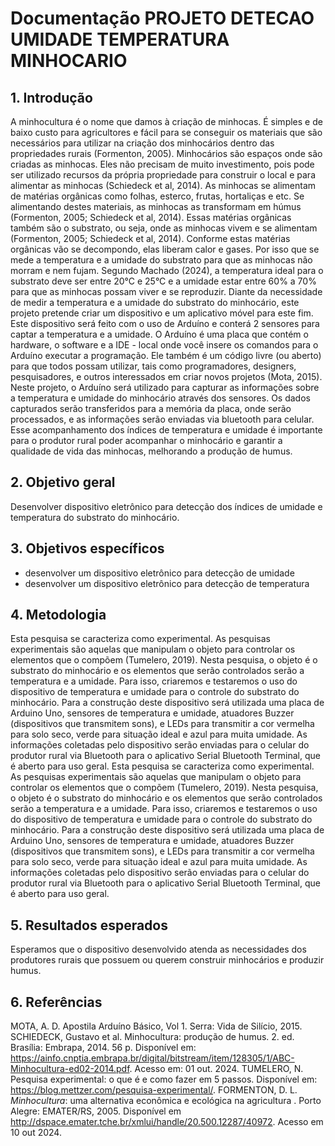 # Documentação PROJETO DETECAO UMIDADE TEMPERATURA MINHOCARIO

## 1.	Introdução
A minhocultura é o nome que damos à criação de minhocas.  É simples e de baixo custo para agricultores e fácil para se conseguir os materiais que são necessários para utilizar na criação dos minhocários dentro das propriedades rurais (Formenton, 2005). 
Minhocários são espaços onde são criadas as minhocas. Eles não precisam de muito investimento, pois pode ser utilizado recursos da própria propriedade para construir o local e para alimentar as minhocas (Schiedeck et al, 2014). 
As minhocas se alimentam de matérias orgânicas como folhas, esterco, frutas, hortaliças e etc. Se alimentando destes materiais, as minhocas as transformam em húmus (Formenton, 2005; Schiedeck et al, 2014). 
Essas matérias orgânicas também são o substrato, ou seja, onde as minhocas vivem e se alimentam (Formenton, 2005; Schiedeck et al, 2014). Conforme estas matérias orgânicas vão se decompondo, elas liberam calor e gases. Por isso que se mede a temperatura e a umidade do substrato para que as minhocas não morram e nem fujam. 
Segundo Machado (2024), a temperatura ideal para o substrato deve ser entre 20°C e 25°C e a umidade estar entre 60% a 70% para que as minhocas possam viver e se reproduzir.
Diante da necessidade de medir a temperatura e a umidade do substrato do minhocário, este projeto pretende criar um dispositivo e um aplicativo móvel para este fim. Este dispositivo será feito com o uso de Arduíno e conterá 2 sensores para captar a temperatura e a umidade.
O Arduíno é uma placa que contém o hardware, o software e a IDE - local onde você insere os comandos para o Arduíno executar a programação. Ele também é um código livre (ou aberto) para que todos possam utilizar, tais como programadores, designers, pesquisadores, e outros interessados em criar novos projetos (Mota, 2015).
Neste projeto, o Arduíno será utilizado para capturar as informações sobre a temperatura e umidade do minhocário através dos sensores. Os dados capturados serão transferidos para a memória da placa, onde serão processados, e as informações serão enviadas via bluetooth para celular. 
Esse acompanhamento dos índices de temperatura e umidade é importante para o produtor rural poder acompanhar o minhocário e garantir a qualidade de vida das minhocas, melhorando a produção de humus. 

## 2.	Objetivo geral
Desenvolver dispositivo eletrônico para detecção dos índices de umidade e temperatura do substrato do minhocário. 

## 3.	Objetivos específicos
- desenvolver um dispositivo eletrônico para detecção de umidade 
- desenvolver um dispositivo eletrônico para detecção de temperatura

## 4.	Metodologia
Esta pesquisa se caracteriza como experimental. As pesquisas experimentais são aquelas que manipulam o objeto para controlar os elementos que o compõem (Tumelero, 2019).  Nesta pesquisa, o objeto é o substrato do minhocário e os elementos que serão controlados serão a temperatura e a umidade. Para isso, criaremos e testaremos o uso do dispositivo de temperatura e umidade para o controle do substrato do minhocário. 
Para a construção deste dispositivo será utilizada uma placa de Arduino Uno, sensores de temperatura e umidade, atuadores Buzzer (dispositivos que transmitem sons), e LEDs para transmitir a cor vermelha para solo seco, verde para situação ideal e azul para muita umidade. 
As informações coletadas pelo dispositivo serão enviadas para o celular do produtor rural via Bluetooth para o aplicativo Serial Bluetooth Terminal, que é aberto para uso geral. 
Esta pesquisa se caracteriza como experimental. As pesquisas experimentais são aquelas que manipulam o objeto para controlar os elementos que o compõem (Tumelero, 2019).  Nesta pesquisa, o objeto é o substrato do minhocário e os elementos que serão controlados serão a temperatura e a umidade. Para isso, criaremos e testaremos o uso do dispositivo de temperatura e umidade para o controle do substrato do minhocário. 
Para a construção deste dispositivo será utilizada uma placa de Arduino Uno, sensores de temperatura e umidade, atuadores Buzzer (dispositivos que transmitem sons), e LEDs para transmitir a cor vermelha para solo seco, verde para situação ideal e azul para muita umidade. 
As informações coletadas pelo dispositivo serão enviadas para o celular do produtor rural via Bluetooth para o aplicativo Serial Bluetooth Terminal, que é aberto para uso geral. 

## 5.	Resultados esperados 
Esperamos que o dispositivo desenvolvido atenda as necessidades dos produtores rurais que possuem ou querem construir minhocários e produzir humus. 

## 6.	Referências
MOTA, A. D. Apostila Arduíno Básico, Vol 1. Serra: Vida de Silício, 2015.
SCHIEDECK, Gustavo et al. Minhocultura: produção de humus. 2. ed. Brasília: Embrapa, 2014. 56 p. Disponível em: https://ainfo.cnptia.embrapa.br/digital/bitstream/item/128305/1/ABC-Minhocultura-ed02-2014.pdf. Acesso em: 01 out. 2024.
TUMELERO, N. Pesquisa experimental: o que é e como fazer em 5 passos. Disponível em: <https://blog.mettzer.com/pesquisa-experimental/>.
FORMENTON, D. L. *Minhocultura*: uma alternativa econômica e ecológica na agricultura . Porto Alegre: EMATER/RS, 2005. Disponível em http://dspace.emater.tche.br/xmlui/handle/20.500.12287/40972. Acesso em 10 out 2024.


